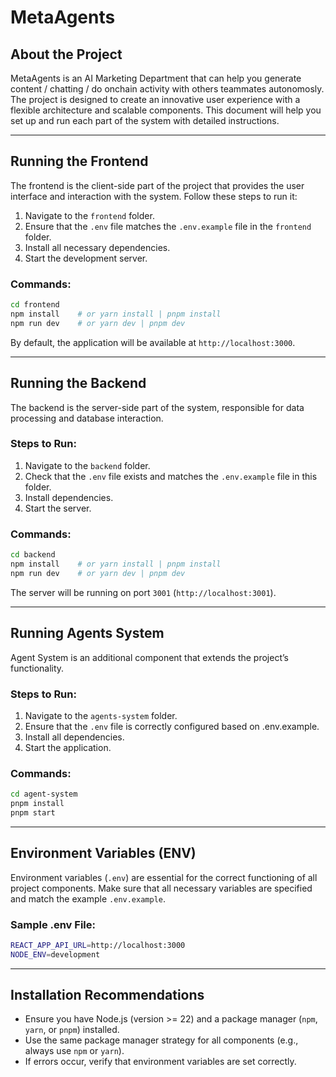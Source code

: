 # **MetaAgents**

## **About the Project**  
MetaAgents is an AI Marketing Department that can help you generate content / chatting / do onchain activity with others teammates autonomosly. The project is designed to create an innovative user experience with a flexible architecture and scalable components. This document will help you set up and run each part of the system with detailed instructions.

---

## **Running the Frontend**  
The frontend is the client-side part of the project that provides the user interface and interaction with the system. Follow these steps to run it:

1. Navigate to the `frontend` folder.  
2. Ensure that the `.env` file matches the `.env.example` file in the `frontend` folder.  
3. Install all necessary dependencies.  
4. Start the development server.

### **Commands:**  
```bash
cd frontend
npm install    # or yarn install | pnpm install
npm run dev    # or yarn dev | pnpm dev
```

By default, the application will be available at `http://localhost:3000`.

---

## **Running the Backend**  
The backend is the server-side part of the system, responsible for data processing and database interaction.

### **Steps to Run:**  
1. Navigate to the `backend` folder.  
2. Check that the `.env` file exists and matches the `.env.example` file in this folder.  
3. Install dependencies.  
4. Start the server.

### **Commands:**  
```bash
cd backend
npm install    # or yarn install | pnpm install
npm run dev    # or yarn dev | pnpm dev
```

The server will be running on port `3001` (`http://localhost:3001`).

---

## **Running Agents System**  
Agent System is an additional component that extends the project’s functionality.

### **Steps to Run:**  
1. Navigate to the `agents-system` folder.  
2. Ensure that the `.env` file is correctly configured based on .env.example.  
3. Install all dependencies.  
4. Start the application.

### **Commands:**  
```bash
cd agent-system
pnpm install
pnpm start
```

---

## **Environment Variables (ENV)**  
Environment variables (`.env`) are essential for the correct functioning of all project components. Make sure that all necessary variables are specified and match the example `.env.example`.

### **Sample .env File:**  
```bash
REACT_APP_API_URL=http://localhost:3000
NODE_ENV=development
```

---

## **Installation Recommendations**  
- Ensure you have Node.js (version >= 22) and a package manager (`npm`, `yarn`, or `pnpm`) installed.  
- Use the same package manager strategy for all components (e.g., always use `npm` or `yarn`).  
- If errors occur, verify that environment variables are set correctly.
